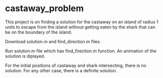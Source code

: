 # castaway_problem

This project is on finding a solution for the castaway on an island of radius 1 units to escape from the island without getting eaten by the shark that can be on the boundary of the island.

Download solution.m and find_direction.m files. 

Run solution.m file which has find_firection.m function. An animation of the solution is diplayed.

For the initial positions of castaway and shark intersecting, there is no solution. For any other case, there is a definite solution. 
